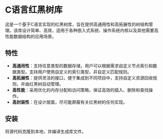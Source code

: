 # C语言红黑树库

这是一个基于C语言实现的红黑树库，旨在提供高通用性和高拓展性的树结构管理。该库设计简单、高效，适用于各种嵌入式系统、操作系统内核以及其他需要高性能数据结构的应用场景。

## 特性

- **高通用性**：支持任意类型的数据存储，用户可以根据需求自定义节点索引和数据类型。支持用户使用自定义的索引类型，并自定义匹配规则。
- **高拓展性**：提供灵活的接口，便于集成到不同项目中，支持自定义资源回收规则，并由红黑树自动管理。
- **高性能**：采用优化的内存分配和访问策略，保证高效的插入、删除和查找操作。
- **高封装性**：在设计层面，尽可能屏蔽有关红黑树的任何实现。

## 安装

将源代码克隆到本地，并编译生成库文件。

